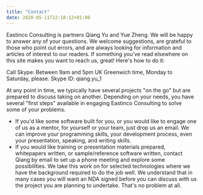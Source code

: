 ```yaml
---
title: "Contact"
date: 2020-05-11T22:18:12+01:00
---
```


Eastinco Consulting is partners Qiang Yu and Yue Zheng. We will be happy to answer any of your questions. We welcome suggestions, are grateful to those who point out errors, and are always looking for information and articles of interest to our readers. If something you've read elsewhere on this site makes you want to reach us, great! Here's how to do it:

Call Skype: Between 9am and 5pm UK Greenwich time, Monday to Saturday, please. Skype ID: qiang.yu_1

At any point in time, we typically have several projects "on the go" but are prepared to discuss taking on another. Depending on your needs, you have several "first steps" available in engaging Eastinco Consulting to solve some of your problems.

* If you'd like some software built for you, or you would like to engage one of us as a mentor, for yourself or your team, just drop us an email. We can improve your programming skills, your development process, even your presentation, speaking, and writing skills.
* If you would like training or presentation materials prepared, whitepapers written, or sample/reference software written, contact Qiang by email to set up a phone meeting and explore some possibilities. We take this work on for selected technologies where we have the background required to do the job well.
We understand that in many cases you will want an NDA signed before you can discuss with us the project you are planning to undertake. That's no problem at all.